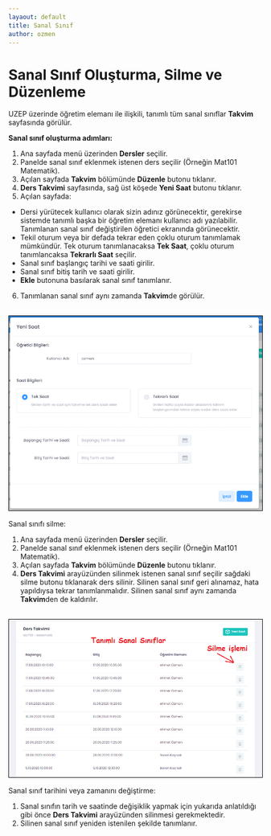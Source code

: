 ```yaml
---
layaout: default
title: Sanal Sınıf
author: ozmen
---
```

# Sanal Sınıf Oluşturma, Silme ve Düzenleme

UZEP üzerinde öğretim elemanı ile ilişkili, tanımlı tüm sanal sınıflar **Takvim** sayfasında görülür. 

**Sanal sınıf oluşturma adımları:**
1. Ana sayfada menü üzerinden **Dersler** seçilir.
2. Panelde sanal sınıf eklenmek istenen ders seçilir (Örneğin Mat101 Matematik).
3. Açılan sayfada **Takvim** bölümünde **Düzenle** butonu tıklanır.
4. **Ders Takvimi** sayfasında, sağ üst köşede **Yeni Saat** butonu tıklanır.
5. Açılan sayfada:
- Dersi yürütecek kullanıcı olarak sizin adınız görünecektir, gerekirse sistemde tanımlı başka bir öğretim elemanı kullanıcı adı yazılabilir. Tanımlanan sanal sınıf değiştirilen öğretici ekranında görünecektir.
- Tekil oturum veya bir defada tekrar eden çoklu oturum tanımlamak mümkündür. Tek oturum tanımlanacaksa **Tek Saat**, çoklu oturum tanımlancaksa **Tekrarlı Saat** seçilir. 
- Sanal sınıf başlangıç tarihi ve saati girilir.
- Sanal sınıf bitiş tarih ve saati girilir.
- **Ekle** butonuna basılarak sanal sınıf tanımlanır.
6. Tanımlanan sanal sınıf aynı zamanda **Takvim**de görülür.

<br><img style="border:1px solid black" src="assets/images/yssinif.png"/> <br> 

Sanal sınıfı silme:
1. Ana sayfada menü üzerinden **Dersler** seçilir.
2. Panelde sanal sınıf eklenmek istenen ders seçilir (Örneğin Mat101 Matematik).
3. Açılan sayfada **Takvim** bölümünde **Düzenle** butonu tıklanır.
4. **Ders Takvimi** arayüzünden silinmek istenen sanal sınıf seçilir sağdaki silme butonu tıklanarak ders silinir. Silinen sanal sınıf geri alınamaz, hata yapıldıysa tekrar tanımlanmalıdır. Silinen sanal sınıf aynı zamanda **Takvim**den de kaldırılır.

<br><img style="border:1px solid black" src="assets/images/silme.png"/> <br> 

Sanal sınıf tarihini veya zamanını değiştirme:
1. Sanal sınıfın tarih ve saatinde değişiklik yapmak için yukarıda anlatıldığı gibi önce **Ders Takvimi** arayüzünden silinmesi gerekmektedir. 
2. Silinen sanal sınıf yeniden istenilen şekilde tanımlanır.

